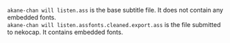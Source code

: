 `akane-chan will listen.ass` is the base subtitle file. It does not contain any embedded fonts.  
`akane-chan will listen.assfonts.cleaned.export.ass` is the file submitted to nekocap. It contains embedded fonts.